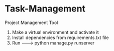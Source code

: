 # Task-Management
Project Management Tool

1. Make a virtual environment and activate it
2. Install dependencies from requirements.txt file
3. Run ---> python manage.py runserver
